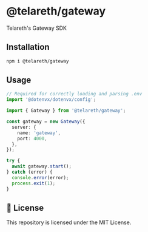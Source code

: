# @telareth/gateway

Telareth's Gateway SDK

## Installation

```bash
npm i @telareth/gateway
```

## Usage

```ts
// Required for correctly loading and parsing .env
import '@dotenvx/dotenvx/config';

import { Gateway } from '@telareth/gateway';

const gateway = new Gateway({
  server: {
    name: 'gateway',
    port: 4000,
  },
});

try {
  await gateway.start();
} catch (error) {
  console.error(error);
  process.exit(1);
}
```

## 📄 License

This repository is licensed under the MIT License.
